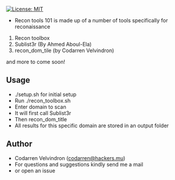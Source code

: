 [![License: MIT](https://img.shields.io/badge/License-MIT-yellow.svg)](https://opensource.org/licenses/MIT)

* Recon tools 101 is made up of a number of tools specifically for reconaissance

1. Recon toolbox
1. Sublist3r (By Ahmed Aboul-Ela)
2. recon_dom_tile (by Codarren Velvindron)

and more to come soon!

## Usage
* ./setup.sh for initial setup
* Run ./recon_toolbox.sh
* Enter domain to scan
* It will first call Sublist3r
* Then recon_dom_title
* All results for this specific domain
are stored in an output folder

## Author
* Codarren Velvindron (codarren@hackers.mu)
* For questions and suggestions kindly send me a mail
* or open an issue
